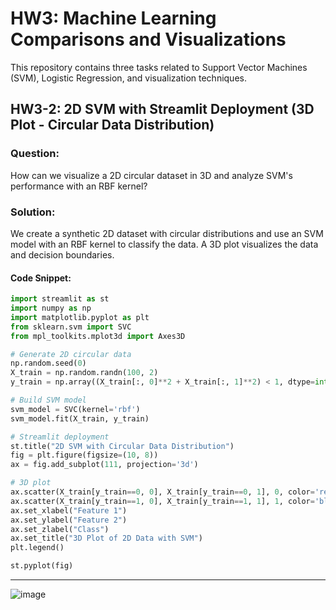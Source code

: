 
# HW3: Machine Learning Comparisons and Visualizations
This repository contains three tasks related to Support Vector Machines (SVM), Logistic Regression, and visualization techniques.

## HW3-2: 2D SVM with Streamlit Deployment (3D Plot - Circular Data Distribution)

### Question:
How can we visualize a 2D circular dataset in 3D and analyze SVM's performance with an RBF kernel?

### Solution:
We create a synthetic 2D dataset with circular distributions and use an SVM model with an RBF kernel to classify the data. A 3D plot visualizes the data and decision boundaries.

#### Code Snippet:
```python
import streamlit as st
import numpy as np
import matplotlib.pyplot as plt
from sklearn.svm import SVC
from mpl_toolkits.mplot3d import Axes3D

# Generate 2D circular data
np.random.seed(0)
X_train = np.random.randn(100, 2)
y_train = np.array((X_train[:, 0]**2 + X_train[:, 1]**2) < 1, dtype=int)

# Build SVM model
svm_model = SVC(kernel='rbf')
svm_model.fit(X_train, y_train)

# Streamlit deployment
st.title("2D SVM with Circular Data Distribution")
fig = plt.figure(figsize=(10, 8))
ax = fig.add_subplot(111, projection='3d')

# 3D plot
ax.scatter(X_train[y_train==0, 0], X_train[y_train==0, 1], 0, color='red', label='Class 0')
ax.scatter(X_train[y_train==1, 0], X_train[y_train==1, 1], 1, color='blue', label='Class 1')
ax.set_xlabel("Feature 1")
ax.set_ylabel("Feature 2")
ax.set_zlabel("Class")
ax.set_title("3D Plot of 2D Data with SVM")
plt.legend()

st.pyplot(fig)
```

---

![image](https://github.com/user-attachments/assets/57fe2c2a-d1cf-4089-b6ca-380ab955ce88)


